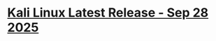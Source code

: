 # [Kali Linux Latest Release - Sep 28 2025](https://github.com/xiv3r/kali/releases/tag/kali-latest)
